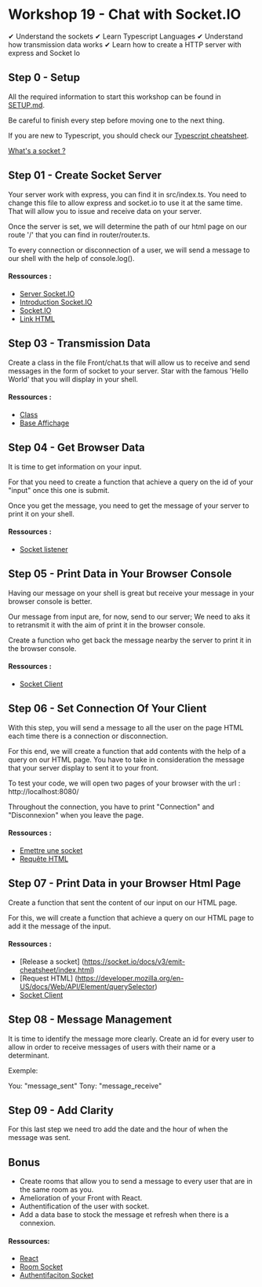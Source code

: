 # Workshop 19 - Chat with Socket.IO

✔ Understand the sockets
✔ Learn Typescript Languages
✔ Understand how transmission data works
✔ Learn how to create a HTTP server with express and Socket Io

## Step 0 - Setup

All the required information to start this workshop can be found in [SETUP.md](./SETUP.md).

Be careful to finish every step before moving one to the next thing.

If you are new to Typescript, you should check our [Typescript cheatsheet](https://github.com/PoCInnovation/Workshops/blob/master/software/8.Typescript/HELP.md).

[What's a socket ?](https://socket.io/docs/v4/index.html)

## Step 01 - Create Socket Server

Your server work with express, you can find it in
src/index.ts.
You need to change this file to allow express and socket.io to use it at the same time.
That will allow you to issue and receive data on your server.

Once the server is set, we will determine the path of our html page on our route '/' that you can find in router/router.ts.

To every connection or disconnection of a user, we will send a message to our shell with the help of console.log().

#### Ressources :
- [Server Socket.IO](https://socket.io/get-started/chat)
- [Introduction Socket.IO](https://socket.io/docs/v4/index.html)
- [Socket.IO](https://socket.io/)
- [Link HTML](https://www.techiediaries.com/express-sendfile-serve-static-files/)

## Step 03 - Transmission Data

Create a class in the file Front/chat.ts that will allow us to receive and send messages in the form of socket to your server.
Star with the famous 'Hello World' that you will display in your shell.

#### Ressources :
- [Class](https://www.typescriptlang.org/docs/handbook/2/classes.html)
- [Base Affichage](https://www.typescriptlang.org/docs/handbook/typescript-from-scratch.html)

## Step 04 - Get Browser Data

It is time to get information on your input.

For that you need to create a function that achieve a query on the id of your "input" once this one is submit. 

Once you get the message, you need to get the message of your server to print it on your shell.

#### Ressources :
- [Socket listener](https://socket.io/docs/v4/index.html)

## Step 05 - Print Data in Your Browser Console

Having our message on your shell is great but receive your message in your browser console is better.

Our message from input are, for now, send to our server; We need to aks it to retransmit it with the aim of print it in the browser console.

Create a function who get back the message nearby the server to print it in the browser console.
#### Ressources :
- [Socket Client](https://socket.io/docs/v4/client-socket-instance/)

## Step 06 - Set Connection Of Your Client

With this step, you will send a message to all the user on the page HTML each time there is a connection or disconnection.

For this end, we will create a function that add contents with the help of a query on our HTML page.
You have to take in consideration the message that your server display to sent it to your front.

To test your code, we will open two pages of your browser with the url : http://localhost:8080/

Throughout the connection, you have to print "Connection" and "Disconnexion" when you leave the page.

#### Ressources :

- [Emettre une socket](https://socket.io/docs/v3/emit-cheatsheet/index.html)
- [Requête HTML](https://developer.mozilla.org/en-US/docs/Web/API/Element/querySelector)

## Step 07 - Print Data in your Browser Html Page

Create a function that sent the content of our input on our HTML page.


For this, we will create a function that achieve a query on our HTML page to add it the message of the input.

#### Ressources :

- [Release a socket] (https://socket.io/docs/v3/emit-cheatsheet/index.html)
- [Request HTML] (https://developer.mozilla.org/en-US/docs/Web/API/Element/querySelector)
- [Socket Client](https://socket.io/docs/v4/client-socket-instance/)

## Step 08 - Message Management

It is time to identify the message more clearly. 
Create an id for every user to allow in order to receive messages of users with their name or a determinant.

Exemple:

You: "message_sent"
Tony: "message_receive"

## Step 09 - Add Clarity

For this last step we need tro add the date and the hour of when the message was sent.

## Bonus

* Create rooms that allow you to send a message to every user that are in the same room as you.
* Amelioration of your Front with React.
* Authentification of the user with socket.
* Add a data base to stock the message et refresh when there is a connexion.

#### Ressources:
- [React](https://reactjs.org/)
- [Room Socket](https://socket.io/docs/v3/rooms/index.html)
- [Authentifaciton Socket](https://socket.io/docs/v3/middlewares/)